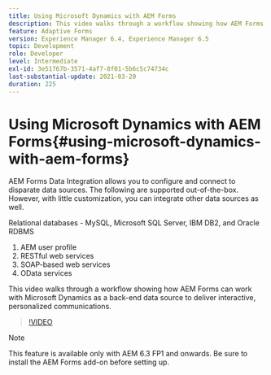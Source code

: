 ```yaml
---
title: Using Microsoft Dynamics with AEM Forms
description: This video walks through a workflow showing how AEM Forms can work with Microsoft Dynamics as a back-end data source to deliver interactive, personalized communications.
feature: Adaptive Forms
version: Experience Manager 6.4, Experience Manager 6.5
topic: Development
role: Developer
level: Intermediate
exl-id: 3e51767b-3571-4af7-8f01-5b6c5c74734c
last-substantial-update: 2021-03-20
duration: 225
---
```

# Using Microsoft Dynamics with AEM Forms{#using-microsoft-dynamics-with-aem-forms}

AEM Forms Data Integration allows you to configure and connect to disparate data sources. The following are supported out-of-the-box. However, with little customization, you can integrate other data sources as well.

Relational databases - MySQL, Microsoft SQL Server, IBM DB2, and Oracle RDBMS
1. AEM user profile
1. RESTful web services
1. SOAP-based web services
1. OData services

This video walks through a workflow showing how AEM Forms can work with Microsoft Dynamics as a back-end data source to deliver interactive, personalized communications.

>[!VIDEO](https://video.tv.adobe.com/v/20971?quality=12&learn=on)

>[!NOTE]
>
>This feature is available only with AEM 6.3 FP1 and onwards. Be sure to install the AEM Forms add-on before setting up.
